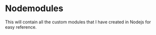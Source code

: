 # Nodemodules
This will contain all the custom modules that I have created in Nodejs for easy reference.
